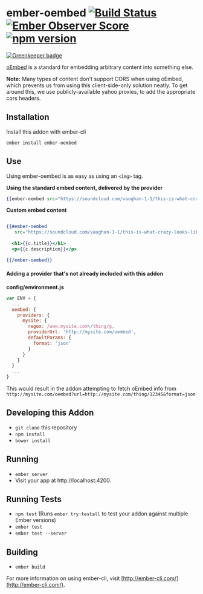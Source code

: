 # ember-oembed [![Build Status](https://travis-ci.org/mike-north/ember-oembed.svg?branch=master)](https://travis-ci.org/mike-north/ember-oembed) [![Ember Observer Score](https://emberobserver.com/badges/ember-oembed.svg)](https://emberobserver.com/addons/ember-oembed) [![npm version](https://badge.fury.io/js/ember-oembed.svg)](https://badge.fury.io/js/ember-oembed)

[![Greenkeeper badge](https://badges.greenkeeper.io/mike-north/ember-oembed.svg)](https://greenkeeper.io/)


[oEmbed](http://oembed.com) is a standard for embedding arbitrary content into something else. 

**Note:** Many types of content don't support CORS when using oEmbed, which prevents us from using this client-side-only solution neatly. To get around this, we use publicly-available yahoo proxies, to add the appropriate cors headers. 

## Installation

Install this addon with ember-cli

```
ember install ember-oembed
```


## Use
 
Using ember-oembed is as easy as using an `<img>` tag.


**Using the standard embed content, delivered by the provider**
```hbs
{{ember-oembed src="https://soundcloud.com/vaughan-1-1/this-is-what-crazy-looks-like"}}
```


**Custom embed content**

```hbs

{{#ember-oembed
   src="https://soundcloud.com/vaughan-1-1/this-is-what-crazy-looks-like" as |c|}}
  
  <h1>{{c.title}}</h1>
  <p>{{c.description}}</p>

{{/ember-oembed}}

```


#### Adding a provider that's not already included with this addon

**config/environment.js**
```js
var ENV = {
  ...
  oembed: {
    providers: {
      mysite: {
        regex: /www.mysite.com\/thing/g,
        providerUrl: 'http://mysite.com/oembed',
        defaultParams: {
          format: 'json'
        } 
      }
    }
  }
  ...
}
```

This would result in the addon attempting to fetch oEmbed info from
`http://mysite.com/oembed?url=http://mysite.com/thing/12345&format=json`


## Developing this Addon

* `git clone` this repository
* `npm install`
* `bower install`

## Running

* `ember server`
* Visit your app at http://localhost:4200.

## Running Tests

* `npm test` (Runs `ember try:testall` to test your addon against multiple Ember versions)
* `ember test`
* `ember test --server`

## Building

* `ember build`

For more information on using ember-cli, visit [http://ember-cli.com/](http://ember-cli.com/).
